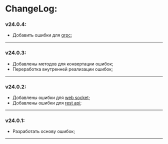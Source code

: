 # ChangeLog:

### v24.0.4:
- Добавить ошибки для [grpc](errors.go);

---

### v24.0.3:
- Добавлены методов для конвертации ошибок;
- Переработка внутренней реализации ошибок;

---

### v24.0.2:
- Добавлены ошибки для [web socket](errors.go);
- Добавлены ошибки для [rest api](errors.go);

---

### v24.0.1:
- Разработать основу ошибок;

---